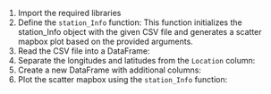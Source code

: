 1. Import the required libraries 
2. Define the `station_Info` function: This function initializes the station_Info object with the given CSV file and generates a scatter mapbox plot based on the provided arguments. 
3. Read the CSV file into a DataFrame:
4. Separate the longitudes and latitudes from the `Location` column:
5. Create a new DataFrame with additional columns:
6. Plot the scatter mapbox using the `station_Info` function:
  
